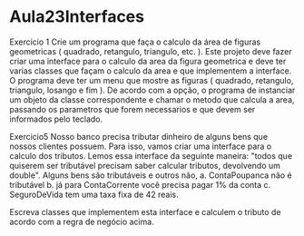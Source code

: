 # Aula23Interfaces
Exercicio 1
Crie um programa que faça o calculo da área de figuras geometricas
( quadrado, retangulo, triangulo, etc. ). Este projeto deve fazer criar
uma interface para o calculo da area da figura geometrica e deve ter
varias classes que façam o calculo da area e que implementem a
interface.
O programa deve ter um menu que mostre as figuras ( quadrado,
retangulo, triangulo, losango e fim ). De acordo com a opção, o
programa de instanciar um objeto da classe correspondente e
chamar o metodo que calcula a area, passando os parametros que
forem necessarios e que devem ser informados pelo teclado.

Exercicio5 
Nosso banco precisa tributar dinheiro de alguns bens que nossos
clientes possuem. Para isso, vamos criar uma interface para o calculo
dos tributos.
Lemos essa interface da seguinte maneira: "todos que quiserem ser
tributável precisam saber calcular tributos, devolvendo um double".
Alguns bens são tributáveis e outros não,
a. ContaPoupanca não é tributável
b. já para ContaCorrente você precisa pagar 1% da conta
c. SeguroDeVida tem uma taxa fixa de 42 reais.

Escreva classes que implementem esta interface e calculem o
tributo de acordo com a regra de negócio acima.
